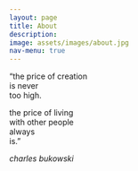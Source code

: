 ```yaml
---
layout: page
title: About
description:
image: assets/images/about.jpg
nav-menu: true
---
```


“the price of creation   
is never   
too high.   

the price of living   
with other people   
always   
is.”   

*charles bukowski*